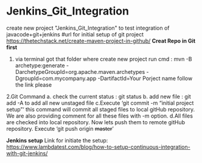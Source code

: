 # Jenkins_Git_Integration
create new project "Jenkins_Git_Integration" to test integration of javacode+git+jenkins
#url for initial setup of git project
https://thetechstack.net/create-maven-project-in-github/
**Creat Repo in Git first**
1. via terminal got that folder where create new project 
     run cmd : 
   mvn -B archetype:generate -DarchetypeGroupId=org.apache.maven.archetypes -DgroupId=com.mycompany.app -DartifactId=Your Porject name
   follow the link please
   
2.Git Command 
   a. check the current status : git status
   b. add new file : git add -A  to add all new unstaged file
   c.Execute ‘git commit -m “initial project setup”‘ this command will commit all staged files to local gitHub repository. We are also providing comment for all these files with -m option.
   d.All files are checked into local repository. Now lets push them to remote gitHub repository. Execute ‘git push origin ~~master~~’
   
  **Jenkins setup**
  Link for initiate the setup: https://www.lambdatest.com/blog/how-to-setup-continuous-integration-with-git-jenkins/